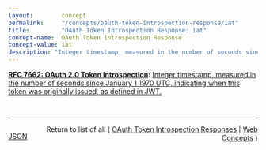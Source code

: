 ```yaml
---
layout:        concept
permalink:     "/concepts/oauth-token-introspection-response/iat"
title:         "OAuth Token Introspection Response: iat"
concept-name:  OAuth Token Introspection Response
concept-value: iat
description: "Integer timestamp, measured in the number of seconds since January 1 1970 UTC, indicating when this token was originally issued, as defined in JWT."
---
```


**[RFC 7662: OAuth 2.0 Token Introspection](/specs/IETF/RFC/7662 "This specification defines a method for a protected resource to query an OAuth 2.0 authorization server to determine the active state of an OAuth 2.0 token and to determine meta-information about this token. OAuth 2.0 deployments can use this method to convey information about the authorization context of the token from the authorization server to the protected resource."):** [Integer timestamp, measured in the number of seconds since January 1 1970 UTC, indicating when this token was originally issued, as defined in JWT.](http://tools.ietf.org/html/rfc7662#section-2.2 "Read documentation for OAuth Token Introspection Response &#34;iat&#34;")

<br/>
<hr/>

<p style="float : left"><a href="./iat.json" title="JSON representing this particular Web Concept value">JSON</a></p>
<p style="text-align: right">Return to list of all ( <a href="../oauth-token-introspection-responses">OAuth Token Introspection Responses</a> | <a href="../">Web Concepts</a> )</p>
